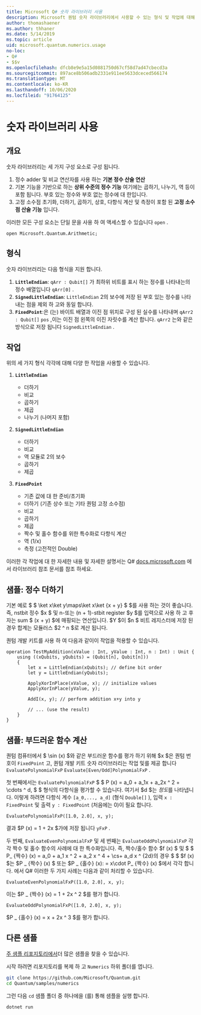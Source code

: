```yaml
---
title: Microsoft Q# 숫자 라이브러리 사용
description: Microsoft 퀀텀 숫자 라이브러리에서 사용할 수 있는 형식 및 작업에 대해 알아봅니다.
author: thomashaener
ms.author: thhaner
ms.date: 5/14/2019
ms.topic: article
uid: microsoft.quantum.numerics.usage
no-loc:
- Q#
- $$v
ms.openlocfilehash: dfcb8e9e5a15d0881750d67cf58d7ad47cbecd3a
ms.sourcegitcommit: 897ace8b506adb2331e911ee5633dceced566174
ms.translationtype: MT
ms.contentlocale: ko-KR
ms.lasthandoff: 10/06/2020
ms.locfileid: "91764125"
---
```

# <a name="using-the-numerics-library"></a>숫자 라이브러리 사용

## <a name="overview"></a>개요

숫자 라이브러리는 세 가지 구성 요소로 구성 됩니다.

1. 정수 adder 및 비교 연산자를 사용 하는 **기본 정수 산술 연산**
1. 기본 기능을 기반으로 하는 **상위 수준의 정수 기능** 여기에는 곱하기, 나누기, 역 등이 포함 됩니다.  부호 있는 정수와 부호 없는 정수에 대 한입니다.
1. 고정 소수점 초기화, 더하기, 곱하기, 상호, 다항식 계산 및 측정이 포함 된 **고정 소수점 산술 기능** 입니다.

이러한 모든 구성 요소는 단일 문을 사용 하 여 액세스할 수 있습니다 `open` .
```qsharp
open Microsoft.Quantum.Arithmetic;
```

## <a name="types"></a>형식

숫자 라이브러리는 다음 형식을 지원 합니다.

1. **`LittleEndian`**: `qArr : Qubit[]` 가 최하위 비트를 표시 하는 정수를 나타내는의 정수 배열입니다 `qArr[0]` .
1. **`SignedLittleEndian`**: `LittleEndian` 2의 보수에 저장 된 부호 있는 정수를 나타내는 점을 제외 하 고와 동일 합니다.
1. **`FixedPoint`**:은 (는) 바이트 배열과 이진 점 위치로 구성 된 실수를 나타내며 `qArr2 : Qubit[]` `pos` ,이는 이진 점 왼쪽의 이진 자릿수를 계산 합니다. `qArr2` 는와 같은 방식으로 저장 됩니다 `SignedLittleEndian` .

## <a name="operations"></a>작업

위의 세 가지 형식 각각에 대해 다양 한 작업을 사용할 수 있습니다.

1. **`LittleEndian`**
    - 더하기
    - 비교
    - 곱하기
    - 제곱
    - 나누기 (나머지 포함)

1. **`SignedLittleEndian`**
    - 더하기
    - 비교
    - 역 모듈로 2의 보수
    - 곱하기
    - 제곱

1. **`FixedPoint`**
    - 기존 값에 대 한 준비/초기화
    - 더하기 (기존 상수 또는 기타 퀀텀 고정 소수점)
    - 비교
    - 곱하기
    - 제곱
    - 짝수 및 홀수 함수를 위한 특수화로 다항식 계산
    - 역 (1/x)
    - 측정 (고전적인 Double)

이러한 각 작업에 대 한 자세한 내용 및 자세한 설명서는 Q# [docs.microsoft.com](https://docs.microsoft.com/quantum) 에서 라이브러리 참조 문서를 참조 하세요.

## <a name="sample-integer-addition"></a>샘플: 정수 더하기

기본 예로 $ $ \ket x\ket y\maps\ket x\ket {x + y} $ $를 사용 하는 것이 좋습니다. 즉, nstbit 정수 $x $ 및 n-또는 (n + 1)-stbit register $y $를 입력으로 사용 하 고 후자는 sum $ (x + y) $에 매핑되는 연산입니다. $Y $이 $n $ 비트 레지스터에 저장 된 경우 합계는 모듈러스 $2 ^ n $로 계산 됩니다.

퀀텀 개발 키트를 사용 하 여 다음과 같이이 작업을 적용할 수 있습니다.
```qsharp
operation TestMyAddition(xValue : Int, yValue : Int, n : Int) : Unit {
    using ((xQubits, yQubits) = (Qubit[n], Qubit[n]))
    {
        let x = LittleEndian(xQubits); // define bit order
        let y = LittleEndian(yQubits);
        
        ApplyXorInPlace(xValue, x); // initialize values
        ApplyXorInPlace(yValue, y);
        
        AddI(x, y); // perform addition x+y into y
        
        // ... (use the result)
    }
}
```

## <a name="sample-evaluating-smooth-functions"></a>샘플: 부드러운 함수 계산

퀀텀 컴퓨터에서 $ \sin (x) $와 같은 부드러운 함수를 평가 하기 위해 $x $은 퀀텀 번호이 `FixedPoint` 고, 퀀텀 개발 키트 숫자 라이브러리는 작업 및를 제공 합니다 `EvaluatePolynomialFxP` `Evaluate[Even/Odd]PolynomialFxP` .

첫 번째에서는 `EvaluatePolynomialFxP` $ $ P (x) = a_0 + a_1x + a_2x ^ 2 + \cdots ^ d, $ $ 형식의 다항식을 평가할 수 있습니다. 여기서 $d $는 *정도*를 나타냅니다. 이렇게 하려면 다항식 계수 `[a_0,..., a_d]` (형식 `Double[]` ), 입력 `x : FixedPoint` 및 출력 `y : FixedPoint` (처음에는 0)이 필요 합니다.
```qsharp
EvaluatePolynomialFxP([1.0, 2.0], x, y);
```
결과 $P (x) = 1 + 2x $가에 저장 됩니다 `yFxP` .

두 번째, `EvaluateEvenPolynomialFxP` 및 세 번째는 `EvaluateOddPolynomialFxP` 각각 짝수 및 홀수 함수의 사례에 대 한 특수화입니다. 즉, 짝수/홀수 함수 $f (x) $ 및 $ $ P_ {짝수} (x) = a_0 + a_1 x ^ 2 + a_2 x ^ 4 + \cs+ a_d x ^ {2d}의 경우 $ $ $f (x) $는 $P _ {짝수} (x) $ 또는 $P _ {홀수} (x): = x\cdot P_ {짝수} (x) $에서 각각 합니다.
에서 Q# 이러한 두 가지 사례는 다음과 같이 처리할 수 있습니다.
```qsharp
EvaluateEvenPolynomialFxP([1.0, 2.0], x, y);
```
이는 $P _ {짝수} (x) = 1 + 2x ^ 2 $를 평가 합니다.
```qsharp
EvaluateOddPolynomialFxP([1.0, 2.0], x, y);
```
$P _ {홀수} (x) = x + 2x ^ 3 $를 평가 합니다.

## <a name="more-samples"></a>다른 샘플

[주 샘플 리포지토리에서](https://github.com/Microsoft/Quantum)더 많은 샘플을 찾을 수 있습니다.

시작 하려면 리포지토리를 복제 하 고 `Numerics` 하위 폴더를 엽니다.

```bash
git clone https://github.com/Microsoft/Quantum.git
cd Quantum/samples/numerics
```

그런 다음 `cd` 샘플 폴더 중 하나에을 (를) 통해 샘플을 실행 합니다.

```bash
dotnet run
```

